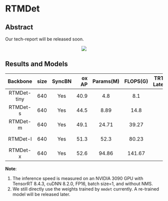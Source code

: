 # RTMDet

<!-- [ALGORITHM] -->

## Abstract

Our tech-report will be released soon.

<div align=center>
<img src="https://user-images.githubusercontent.com/12907710/192182907-f9a671d6-89cb-4d73-abd8-c2b9dada3c66.png"/>
</div>

## Results and Models

|  Backbone   | size | SyncBN | ox AP | Params(M) | FLOPS(G) | TRT-FP16-Latency(ms) |                      Config                       |                                                                                                                                                  Download                                                                                                                                                  |
| :---------: | :--: | :----: | ----: | :-------: | :------: | :------------------: | :-----------------------------------------------: | :--------------------------------------------------------------------------------------------------------------------------------------------------------------------------------------------------------------------------------------------------------------------------------------------------------: |
| RTMDet-tiny | 640  |  Yes   |  40.9 |    4.8    |   8.1    |         0.98         | [config](./rtmdet_tiny_syncbn_8xb32-300e_coco.py) | [model](https://download.openmmlab.com/mmyolo/v0/rtmdet/rtmdet_tiny_syncbn_8xb32-300e_coco/rtmdet_tiny_syncbn_8xb32-300e_coco_20220902_112414-259f3241.pth) \| [log](https://download.openmmlab.com/mmdetection/v3.0/rtmdet/rtmdet_tiny_8xb32-300e_coco/rtmdet_s_8xb32-300e_coco_20220902_112414.log.json) |
|  RTMDet-s   | 640  |  Yes   |  44.5 |   8.89    |   14.8   |         1.22         |  [config](./rtmdet_s_syncbn_8xb32-300e_coco.py)   |     [model](https://download.openmmlab.com/mmyolo/v0/rtmdet/rtmdet_s_syncbn_8xb32-300e_coco/rtmdet_s_syncbn_8xb32-300e_coco_20220905_161602-fd1cacb9.pth) \| [log](https://download.openmmlab.com/mmdetection/v3.0/rtmdet/rtmdet_s_8xb32-300e_coco/rtmdet_s_8xb32-300e_coco_20220905_161602.log.json)      |
|  RTMDet-m   | 640  |  Yes   |  49.1 |   24.71   |  39.27   |         1.62         |  [config](./rtmdet_m_syncbn_8xb32-300e_coco.py)   |     [model](https://download.openmmlab.com/mmyolo/v0/rtmdet/rtmdet_m_syncbn_8xb32-300e_coco/rtmdet_m_syncbn_8xb32-300e_coco_20220924_132959-d9f2e90d.pth) \| [log](https://download.openmmlab.com/mmdetection/v3.0/rtmdet/rtmdet_m_8xb32-300e_coco/rtmdet_m_8xb32-300e_coco_20220924_132959.log.json)      |
|  RTMDet-l   | 640  |  Yes   |  51.3 |   52.3    |  80.23   |         2.44         |  [config](./rtmdet_l_syncbn_8xb32-300e_coco.py)   |     [model](https://download.openmmlab.com/mmyolo/v0/rtmdet/rtmdet_l_syncbn_8xb32-300e_coco/rtmdet_l_syncbn_8xb32-300e_coco_20220926_150401-40c754b5.pth) \| [log](https://download.openmmlab.com/mmdetection/v3.0/rtmdet/rtmdet_l_8xb32-300e_coco/rtmdet_l_8xb32-300e_coco_20220926_150401.log.json)      |
|  RTMDet-x   | 640  |  Yes   |  52.6 |   94.86   |  141.67  |         3.10         |  [config](./rtmdet_x_syncbn_8xb32-300e_coco.py)   |                                                                                                                                          [model](<>) \| [log](<>)                                                                                                                                          |

**Note**:

1. The inference speed is measured on an NVIDIA 3090 GPU with TensorRT 8.4.3, cuDNN 8.2.0, FP16, batch size=1, and without NMS.
2. We still directly use the weights trained by `mmdet` currently. A re-trained model will be released later.
